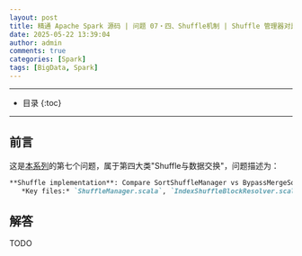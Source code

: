 ```yaml
---
layout: post
title: 精通 Apache Spark 源码 | 问题 07・四、Shuffle机制 | Shuffle 管理器对比（SortShuffle vs BypassMerge 的实现差异）
date: 2025-05-22 13:39:04
author: admin
comments: true
categories: [Spark]
tags: [BigData, Spark]
---
```


<!-- more -->

---

* 目录
{:toc}
---

## 前言

这是[本系列](../master-in-apache-spark-with-source-code-00)的第七个问题，属于第四大类"Shuffle与数据交换"，问题描述为：

```markdown
**Shuffle implementation**: Compare SortShuffleManager vs BypassMergeSortShuffleManager. How do ShuffleWriter/ShuffleReader handle data?  
   *Key files:* `ShuffleManager.scala`, `IndexShuffleBlockResolver.scala`
```

## 解答

TODO
